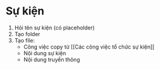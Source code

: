 # Sự kiện
1. Hỏi tên sự kiện (có placeholder) 
2. Tạo folder 
3. Tạo file:
	- Công việc copy từ [[Các công việc tổ chức sự kiện]]
	- Nội dung sự kiện
	- Nội dung truyền thông
